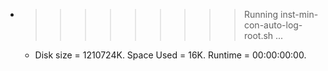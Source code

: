 * >>>>>>>>> Running inst-min-con-auto-log-root.sh ...
  * Disk size = 1210724K. Space Used = 16K. Runtime = 00:00:00:00.
